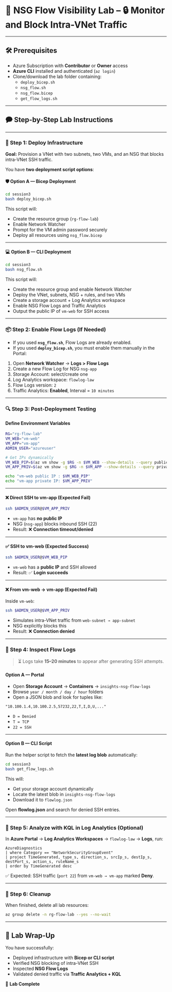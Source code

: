 # 🧪 NSG Flow Visibility Lab – 🔒 Monitor and Block Intra-VNet Traffic  

---

## 🛠️ Prerequisites
- Azure Subscription with **Contributor** or **Owner** access  
- **Azure CLI** installed and authenticated (`az login`)  
- Clone/download the lab folder containing:  
  - `deploy_bicep.sh`  
  - `nsg_flow.sh`  
  - `nsg_flow.bicep`  
  - `get_flow_logs.sh`  

---

## 🗭 Step-by-Step Lab Instructions  

---

### 🚀 Step 1: Deploy Infrastructure  

**Goal:** Provision a VNet with two subnets, two VMs, and an NSG that blocks intra-VNet SSH traffic.  

You have **two deployment script options**:  

#### 🛡️ Option A — Bicep Deployment  

```bash
cd session3
bash deploy_bicep.sh
```

This script will:  
- Create the resource group (`rg-flow-lab`)  
- Enable Network Watcher  
- Prompt for the VM admin password securely  
- Deploy all resources using `nsg_flow.bicep`  

---

#### 💻 Option B — CLI Deployment  

```bash
cd session3
bash nsg_flow.sh
```

This script will:  
- Create the resource group and enable Network Watcher  
- Deploy the VNet, subnets, NSG + rules, and two VMs  
- Create a storage account + Log Analytics workspace  
- Enable NSG Flow Logs and Traffic Analytics  
- Output the public IP of `vm-web` for SSH access  

---

### 📦 Step 2: Enable Flow Logs (If Needed)  

- If you used **`nsg_flow.sh`**, Flow Logs are already enabled.  
- If you used **`deploy_bicep.sh`**, you must enable them manually in the Portal:  

1. Open **Network Watcher** → **Logs > Flow Logs**  
2. Create a new Flow Log for NSG `nsg-app`  
3. Storage Account: select/create one  
4. Log Analytics workspace: `flowlog-law`  
5. Flow Logs version: `2`  
6. Traffic Analytics: **Enabled**, Interval = `10 minutes`  

---

### 🔍 Step 3: Post-Deployment Testing  

#### Define Environment Variables  

```bash
RG="rg-flow-lab"
VM_WEB="vm-web"
VM_APP="vm-app"
ADMIN_USER="azureuser"

# Get IPs dynamically
VM_WEB_PIP=$(az vm show -g $RG -n $VM_WEB --show-details --query publicIps -o tsv)
VM_APP_PRIV=$(az vm show -g $RG -n $VM_APP --show-details --query privateIps -o tsv)

echo "vm-web public IP : $VM_WEB_PIP"
echo "vm-app private IP: $VM_APP_PRIV"
```

---

#### ❌ Direct SSH to vm-app (Expected Fail)  

```bash
ssh $ADMIN_USER@$VM_APP_PRIV
```

- `vm-app` has **no public IP**  
- NSG (`nsg-app`) blocks inbound SSH (22)  
- Result: ❌ **Connection timeout/denied**  

---

#### ✅ SSH to vm-web (Expected Success)  

```bash
ssh $ADMIN_USER@$VM_WEB_PIP
```

- `vm-web` has a **public IP** and SSH allowed  
- Result: ✅ **Login succeeds**  

---

#### ❌ From vm-web → vm-app (Expected Fail)  

Inside `vm-web`:  

```bash
ssh $ADMIN_USER@$VM_APP_PRIV
```

- Simulates intra-VNet traffic from `web-subnet → app-subnet`  
- NSG explicitly blocks this  
- Result: ❌ **Connection denied**  

---

### 📂 Step 4: Inspect Flow Logs  

> ⏳ Logs take **15–20 minutes** to appear after generating SSH attempts.  

#### Option A — Portal  

- Open **Storage Account** → **Containers** → `insights-nsg-flow-logs`  
- Browse `year / month / day / hour` folders  
- Open a JSON blob and look for tuples like:  

```
"10.100.1.4,10.100.2.5,57232,22,T,I,D,U,..."
```
- `D = Denied`  
- `T = TCP`  
- `22 = SSH`  

---

#### Option B — CLI Script  

Run the helper script to fetch the **latest log blob** automatically:  

```bash
cd session3
bash get_flow_logs.sh
```

This will:  
- Get your storage account dynamically  
- Locate the latest blob in `insights-nsg-flow-logs`  
- Download it to `flowlog.json`  

Open **flowlog.json** and search for denied SSH entries.  

---

### 🥪 Step 5: Analyze with KQL in Log Analytics (Optional)  

In **Azure Portal** → **Log Analytics Workspaces** → `flowlog-law` → **Logs**, run:  

```kql
AzureDiagnostics
| where Category == "NetworkSecurityGroupEvent"
| project TimeGenerated, type_s, direction_s, srcIp_s, destIp_s, destPort_s, action_s, ruleName_s
| order by TimeGenerated desc
```

✅ Expected: SSH traffic (`port 22`) from `vm-web → vm-app` marked **Deny**.  

---

### 🧹 Step 6: Cleanup  

When finished, delete all lab resources:  

```bash
az group delete -n rg-flow-lab --yes --no-wait
```

---

## 🎉 Lab Wrap-Up  

You have successfully:  
- Deployed infrastructure with **Bicep or CLI script**  
- Verified NSG blocking of intra-VNet SSH  
- Inspected **NSG Flow Logs**  
- Validated denied traffic via **Traffic Analytics + KQL**  

📅 **Lab Complete**  
